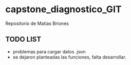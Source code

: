 # capstone_diagnostico_GIT

Repositorio de Matias Briones

## TODO LIST
- problemas para cargar datos .json
- se dejaron planteadas las funciones, falta desarrollar.